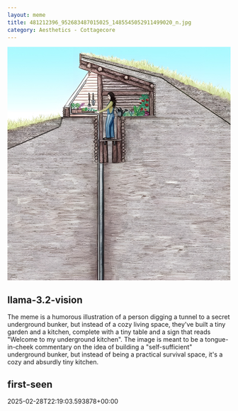 ```yaml
---
layout: meme
title: 481212396_952683487015025_1485545052911499020_n.jpg
category: Aesthetics - Cottagecore
---
```


<div markdown="0"><a href="481212396_952683487015025_1485545052911499020_n.jpg"><img class="photo" src="481212396_952683487015025_1485545052911499020_n.jpg" /></a>

<h2>llama-3.2-vision</h2>
<p title="Llama-3.2-11B is a really good model that probably gets the visual details right but doesn't understand literary or media references, and often fails to accurately represent the physical arrangement of objects and the implied relationships between the objects.">The meme is a humorous illustration of a person digging a tunnel to a secret underground bunker, but instead of a cozy living space, they&#x27;ve built a tiny garden and a kitchen, complete with a tiny table and a sign that reads &quot;Welcome to my underground kitchen&quot;. The image is meant to be a tongue-in-cheek commentary on the idea of building a &quot;self-sufficient&quot; underground bunker, but instead of being a practical survival space, it&#x27;s a cozy and absurdly tiny kitchen.</p>

<h2>first-seen</h2>
<p title="Because Git doesn't preserve file modification times, this metadata file contains the file's modification time when it was added to the library.">2025-02-28T22:19:03.593878+00:00</p>

</div>

